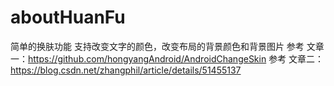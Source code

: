 # aboutHuanFu
简单的换肤功能
支持改变文字的颜色，改变布局的背景颜色和背景图片
参考 文章一：https://github.com/hongyangAndroid/AndroidChangeSkin
参考 文章二：https://blog.csdn.net/zhangphil/article/details/51455137
